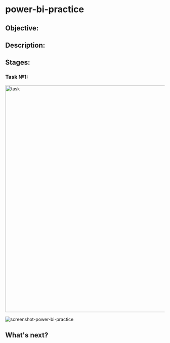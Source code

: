 # power-bi-practice

## Objective:

## Description:

## Stages:

### Task №1:
<img width="715" alt="task" src="https://github.com/user-attachments/assets/334d82cc-ed70-4ea3-b61e-601a69889447"/>

![screenshot-power-bi-practice](https://github.com/user-attachments/assets/91334456-f893-4d87-a806-093d5a48edfd)

## What's next?
